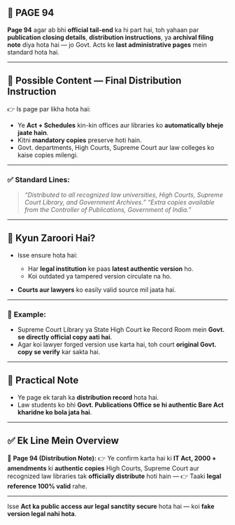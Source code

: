## 📄 **PAGE 94**

**Page 94** agar ab bhi **official tail-end** ka hi part hai, toh yahaan par **publication closing details**, **distribution instructions**, ya **archival filing note** diya hota hai — jo Govt. Acts ke **last administrative pages** mein standard hota hai.

---

## 🔹 **Possible Content — Final Distribution Instruction**

👉 Is page par likha hota hai:

* Ye **Act + Schedules** kin-kin offices aur libraries ko **automatically bheje jaate hain**.
* Kitni **mandatory copies** preserve hoti hain.
* Govt. departments, High Courts, Supreme Court aur law colleges ko kaise copies milengi.

---

### ✅ **Standard Lines:**

> *“Distributed to all recognized law universities, High Courts, Supreme Court Library, and Government Archives.”*
> *“Extra copies available from the Controller of Publications, Government of India.”*

---

## 🔹 **Kyun Zaroori Hai?**

* Isse ensure hota hai:

  * Har **legal institution** ke paas **latest authentic version** ho.
  * Koi outdated ya tampered version circulate na ho.
* **Courts aur lawyers** ko easily valid source mil jaata hai.

---

### 🧩 **Example:**

* Supreme Court Library ya State High Court ke Record Room mein **Govt. se directly official copy aati hai**.
* Agar koi lawyer forged version use karta hai, toh court **original Govt. copy se verify** kar sakta hai.

---

## 🔹 **Practical Note**

* Ye page ek tarah ka **distribution record** hota hai.
* Law students ko bhi **Govt. Publications Office se hi authentic Bare Act kharidne ko bola jata hai**.

---

## ✅ **Ek Line Mein Overview**

📌 **Page 94 (Distribution Note):**
👉 Ye confirm karta hai ki **IT Act, 2000 + amendments** ki **authentic copies** High Courts, Supreme Court aur recognized law libraries tak **officially distribute** hoti hain —
👉 Taaki **legal reference 100% valid** rahe.

---

Isse **Act ka public access aur legal sanctity secure** hota hai — koi **fake version legal nahi hota**.
